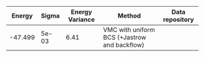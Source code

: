 |       Energy          |  Sigma          | Energy Variance  |  Method                                                          | Data repository                |
| ----------------------| ----------------| -----------------|------------------------------------------------------------------|------------------------------- |
|     -47.499           |   5e-03         |    6.41          |  VMC with uniform BCS  (+Jastrow and backflow)                   |                                |
